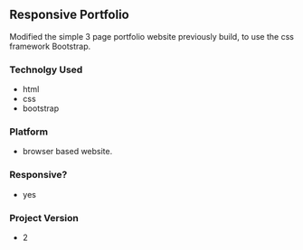 ## Responsive Portfolio
Modified the simple 3 page portfolio website previously build, to use the css framework Bootstrap.

### Technolgy Used
- html
- css
- bootstrap

### Platform
- browser based website.

### Responsive?
- yes

### Project Version
- 2